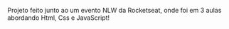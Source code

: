 Projeto feito junto ao um evento NLW da Rocketseat, onde foi em 3 aulas abordando Html, Css e JavaScript!
